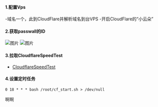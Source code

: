 ####  1.配置Vps
-域名一个，此到CloudFlare并解析域名到台VPS
-开启CloudFlare的“小云朵”

####  2.获取passwall的ID
![图片](https://cdn.jsdelivr.net/gh/daimafengzi/daimafengzi@0379773bce2701b72624801c680c6c1508fc1afc/2022/01/04/06eb48780a1e0ed598958f047e658774.png)
![图片](https://cdn.jsdelivr.net/gh/daimafengzi/daimafengzi@d1b92646bd8983630bc2c86f6ebe1454fb2ba135/2022/01/04/52011f3b63e6beb7f1210de61f29a9f1.png)


####  3.拉取CloudflareSpeedTest
 - [ CloudflareSpeedTest ](https://github.com/XIU2/CloudflareSpeedTest)



####  4.设置定时任务
`0 18 * * * bash /root/cf_start.sh > /dev/null`

啊啊
